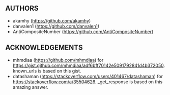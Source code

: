 ## AUTHORS
  - akamhy (<https://github.com/akamhy>)
  - danvalen1 (<https://github.com/danvalen1>)
  - AntiCompositeNumber (<https://github.com/AntiCompositeNumber>)

## ACKNOWLEDGEMENTS
  - mhmdiaa (<https://github.com/mhmdiaa>) for <https://gist.github.com/mhmdiaa/adf6bff70142e5091792841d4b372050>. known_urls is based on this gist.
  - datashaman (<https://stackoverflow.com/users/401467/datashaman>) for <https://stackoverflow.com/a/35504626>. _get_response is based on this amazing answer.
